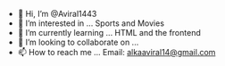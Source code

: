 - 👋 Hi, I’m @Aviral1443
- 👀 I’m interested in ... Sports and Movies
- 🌱 I’m currently learning ... HTML and the frontend
- 💞️ I’m looking to collaborate on ...
- 📫 How to reach me ... Email: alkaaviral14@gmail.com

<!---
Aviral1443/Aviral1443 is a ✨ special ✨ repository because its `README.md` (this file) appears on your GitHub profile.
You can click the Preview link to take a look at your changes.
--->
